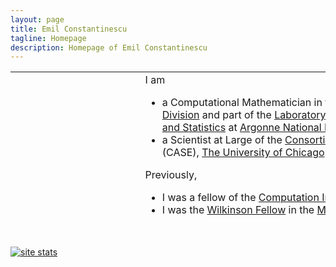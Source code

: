```yaml
---
layout: page
title: Emil Constantinescu
tagline: Homepage
description: Homepage of Emil Constantinescu
---
```



<table width="860" height="233" data-border="0" data-cellpadding="2"
data-cellspacing="2">
<colgroup>
<col style="width: 50%" />
<col style="width: 50%" />
</colgroup>
<tbody>
<tr class="odd">
<td width="142" data-valign="top"><p><img
src="Pictures/Emil-Constantinescu-pic.jpg" width="123" height="171"
alt="Picture of Emil Constantinescu" /></p>
<p>Emil M.<br />
Constantinescu<br />
Computational Mathematician<br />
emconsta[at]mcs.anl.gov<br />
Office #: 2151<br />
• <a href="https://www.anl.gov/mcs/lans">LANS</a><br />
• <a href="http://www.mcs.anl.gov">Mathematics and Computer
Science</a><br />
• <a href="http://www.anl.gov">Argonne National Laboratory</a><br />
<br />
• <a href="http://www.ci.uchicago.edu">Fellow of the Computation
Institute</a><br />
• <a href="http://www.uchicago.edu/">University of Chicago</a><br />
<br />
</p>
<hr />
<table width="132" height="142" data-border="0" data-cellpadding="2"
data-cellspacing="2">
<colgroup>
<col style="width: 100%" />
</colgroup>
<tbody>
<tr class="odd">
<td width="144" height="26"><a href="index.php"
target="_self">Homepage</a></td>
</tr>
<tr class="even">
<td height="26"><p><a href="research.php"
target="_self">Research</a></p></td>
</tr>
<tr class="odd">
<td height="26"><table width="124">
<tbody>
<tr class="odd">
<td width="10">-</td>
<td width="125"><a href="TimeStepping.php">Time stepping</a></td>
</tr>
<tr class="even">
<td>-</td>
<td><a href="DA.php">Uncertainty</a></td>
</tr>
<tr class="odd">
<td>-</td>
<td><a href="AMR.php">AMR</a></td>
</tr>
</tbody>
</table></td>
</tr>
<tr class="even">
<td height="26"><a href="research.php#Publications"
target="_self">Publications</a></td>
</tr>
<tr class="odd">
<td height="26"><a href="ANLStuff.php" target="_self">ANL Stuff</a></td>
</tr>
</tbody>
</table></td>
<td width="704" data-valign="top">I am
<ul>
<li>a Computational Mathematician in the <a
href="http://www.mcs.anl.gov">Mathematics and Computer Science
Division</a> and part of the <a
href="%20https://www.anl.gov/mcs/lans">Laboratory for Applied
Mathematics, Numerical Software, and Statistics</a> at <a
href="http://www.anl.gov">Argonne National Laboratory</a> and</li>
<li>a Scientist at Large of the <a
href="https://researchinnovation.uchicago.edu/research-support/case/">Consortium
for Advanced Science and Engineering</a> (CASE), <a
href="http://www.uchicago.edu/">The University of Chicago</a>.</li>
</ul>
Previously,
<ul>
<li>I was a fellow of the <a
href="http://www.ci.uchicago.edu/">Computation Institute</a>, <a
href="http://www.uchicago.edu/">The University of Chicago</a>,</li>
<li>I was the <a
href="http://www.mcs.anl.gov/career-opportunities/wilkinson-fellowship-scientific-computing">Wilkinson
Fellow</a> in the <a href="http://www.mcs.anl.gov">Mathematics and
Computer Science Division</a>, <a href="http://www.anl.gov">Argonne
National Laboratory</a>, and</li>
<li>I completed my PhD in <a href="http://www.cs.vt.edu">Computer
Science</a> (2008) from <a href="http://www.vt.edu">Virginia Tech</a>
(<a
href="http://news.science360.gov/obj/video/57dffe41-3312-4e72-af45-9305a2935fa7">research
highlight</a>).</li>
</ul>
<a
href="https://scholar.google.com/citations?hl=en&amp;user=aPLUgCMAAAAJ">Google
scholar profile.</a>
<hr />
<h4 id="i-am-a-member-of">I am a member of:</h4>
<ul>
<li><a href="http://www.siam.org/journals/sisc.php">SIAM SISC</a>
associate editorial board,</li>
<li><a href="https://statmos.uw.edu">STATMOS</a> (Research Network for
Statistical Methods for Atmospheric and Oceanic Sciences) as Argonne
National Laboratory's node director.</li>
</ul>
<hr />
<h4 id="news">News:</h4>
<ul>
<li><a
href="https://www.mcs.anl.gov/~emconsta/MiniWorkshop2021.html">Workshop
on Statistics Topics in Multiscale, Forecast Verification, and Data
Assimilation June 7-10, 2021</a>.</li>
<li><a href="https://indico.exascaleproject.org/event/4">Workshop on
Computational and Mathematical Challenges in Complex Engineering
Systems, June 23-24, 2021</a>.</li>
</ul>
<h4 id="cool-research-highlights-from-around-the-lab">Cool research
highlights from around the lab:</h4>
<table width="700" data-border="0">
<colgroup>
<col style="width: 50%" />
<col style="width: 50%" />
</colgroup>
<tbody>
<tr class="odd">
<td style="text-align: center;" width="345">Electric grids by <a
href="http://www.mcs.anl.gov/~anitescu">Mihai Anitescu</a></td>
<td style="text-align: center;" width="345">Climate models by <a
href="http://www.mcs.anl.gov/~jacob">Rob Jacob</a></td>
</tr>
<tr class="even">
<td style="text-align: center;"><div class="iframe">
<div id="player">

</div>
<div class="player-unavailable">
<h1 id="an-error-occurred." class="message">An error occurred.</h1>
<div class="submessage">
<a href="https://www.youtube.com/watch?v=39wYlx7QHDs"
target="_blank">Try watching this video on www.youtube.com</a>, or
enable JavaScript if it is disabled in your browser.
</div>
</div>
</div></td>
<td style="text-align: center;"><div class="iframe">
<div id="player">

</div>
<div class="player-unavailable">
<h1 id="an-error-occurred." class="message">An error occurred.</h1>
<div class="submessage">
<a href="https://www.youtube.com/watch?v=zct9db1Wu0k"
target="_blank">Try watching this video on www.youtube.com</a>, or
enable JavaScript if it is disabled in your browser.
</div>
</div>
</div></td>
</tr>
<tr class="odd">
<td style="text-align: center;">Extreme weather at Argonne</td>
<td style="text-align: center;"> </td>
</tr>
<tr class="even">
<td style="text-align: center;"><div class="iframe">
<div id="player">

</div>
<div class="player-unavailable">
<h1 id="an-error-occurred." class="message">An error occurred.</h1>
<div class="submessage">
<a href="https://www.youtube.com/watch?v=FR7_HVTJMYA"
target="_blank">Try watching this video on www.youtube.com</a>, or
enable JavaScript if it is disabled in your browser.
</div>
</div>
</div></td>
<td style="text-align: center;"> </td>
</tr>
</tbody>
</table>
<hr />
<p><a href="research.php" class="style2 style3"><strong>Research
Interests:</strong></a></p>
<table width="689" height="254" data-border="0" data-cellpadding="2"
data-cellspacing="2">
<colgroup>
<col style="width: 33%" />
<col style="width: 33%" />
<col style="width: 33%" />
</colgroup>
<tbody>
<tr class="odd">
<td style="text-align: center;" width="227" data-valign="top"><p><a
href="TimeStepping.php">Time-stepping for PDEs and ODEs<br />
Multirate <strong>-</strong> GLM - IMEX</a> Implementation in <a
href="http://www.mcs.anl.gov/petsc">PETSc</a> library</p></td>
<td style="text-align: center;" width="243" data-valign="top"><p><a
href="DA.php">Uncertainty Quantification,<br />
Data Assimilation &amp; Sensitivity Analysis</a></p></td>
<td style="text-align: center;" width="199" data-valign="top"><a
href="AMR.php">Modeling and Simulation</a></td>
</tr>
<tr class="even">
<td style="text-align: center;" height="192" data-valign="middle"><a
href="TimeStepping.php"><img src="Pictures/Research/multirate.jpg"
data-border="0" width="195" height="152"
alt="Multirate &amp;IMEX" /></a></td>
<td style="text-align: center;" data-valign="middle"><a
href="DA.php"><img src="WeatherUQ/RH_wValidation.jpg" data-border="0"
width="200" height="129" /><br />
</a> <a href="UQWQ.php">Forecast page</a></td>
<td style="text-align: center;" data-valign="middle"><a
href="AMR.php"><img src="Pictures/Research/grid_refined.jpg"
data-border="0" width="199" height="144" /></a></td>
</tr>
</tbody>
</table>
<hr />
<h4 id="projects---active" data-align="left">Projects - active:</h4>
<table width="689" height="98" data-border="1" data-align="center"
data-cellpadding="2" data-cellspacing="2">
<tbody>
<tr class="odd">
<td style="text-align: center;" width="241" height="92"
data-valign="top"><p><a href="Projects_ScalableIMEX.php">Scalable
Implicit-Explicit (IMEX) Algorithms and Software for Time-Dependent
Multimodel PDEs</a></p></td>
<td style="text-align: center;" width="228" data-valign="top"><p><a
href="Projects_ECRP.php">Quantifying Global Structural Errors in
Predictive Scientific Simulations</a></p></td>
<td style="text-align: center;" width="192" data-valign="top"><a
href="https://www.mcs.anl.gov/MACSER">Multifaceted Mathematics for Rare,
High-Impact Events in Complex Energy and Environment Systems
(MACSER)</a></td>
</tr>
</tbody>
</table>
<h4 id="projects---retired" data-align="left">Projects - retired:</h4>
<table width="689" height="146" data-border="1" data-align="center"
data-cellpadding="2" data-cellspacing="2">
<tbody>
<tr class="odd">
<td style="text-align: center;" width="241" data-valign="top"><p><a
href="Projects_Cloud.php">Cloud processes in global climate
models</a></p></td>
<td style="text-align: center;" width="228" data-valign="top"><p><a
href="Projects_Faster.php">High Fidelity "Faster Than Real-Time"
Simulator for Predicting Power System Dynamic Behavior</a></p></td>
<td style="text-align: center;" width="192" data-valign="top"><a
href="Projects_WATTSUN.php">Watt-sun: A Multi-scale, Multi-Model,
Machine-Learning Solar Forecasting Technology</a></td>
</tr>
<tr class="even">
<td style="text-align: center;" height="22" data-valign="middle"><a
href="Projects_CSSEF.php">Climate Science for a Sustainable Energy
Future: Crop Model in the Earth System Model</a></td>
<td style="text-align: center;" data-valign="middle"><a
href="Projects_EnergyStorage.php">Grid Level Energy Storage for
Integration of Renewable Energy</a></td>
<td style="text-align: center;" data-valign="middle"><a
href="Projects_HighOrderIMEX.php">Efficient High-Order Time-Integrators
for Local High-Order Discretization Methods</a></td>
</tr>
<tr class="odd">
<td style="text-align: center;" height="22" data-valign="middle"><a
href="http://www.mcs.anl.gov/MACS">Multifaceted Mathematics for Complex
Energy Systems (M2ACS)</a></td>
<td style="text-align: center;" data-valign="middle"> </td>
<td style="text-align: center;" data-valign="middle"> </td>
</tr>
</tbody>
</table>
<p> </p>
<hr />
<h4 id="software">Software:</h4>
<ul>
<li><p>DAPack (data assimilation package): A python based data
assimilation package.<br />
<a href="https://bitbucket.org/emconsta/dapack">Git repository
link</a><br />
<a href="DAPackSite/index.html">Documentation link</a></p></li>
<li><p>Contributor to <a href="http://www.mcs.anl.gov/petsc">PETSc</a>
time stepping algorithms.<br />
</p></li>
</ul>
<h4 id="recent-papers-see-all">Recent papers (<a
href="research.php#Publications">see all</a>):</h4>
<ul>
<li><p><a href="https://arxiv.org/pdf/2007.14476.pdf"><img
src="Pictures/icons_pdf.jpg" data-border="0" width="24"
height="27" /></a> Ahmed Attia and Emil M. Constantinescu, <strong>"
<strong>Optimal experimental design for inverse problems in the presence
of observation correlations</strong>. "</strong> <em>SIAM Journal on
Scientific Computing (SISC)</em>, In press, 2022. [<a
href="https://arxiv.org/abs/2007.14476">https://arxiv.org/abs/2007.14476</a>]</p>
<p> </p></li>
<li><p><a href="https://arxiv.org/pdf/2205.04386.pdf"><img
src="Pictures/icons_pdf.jpg" data-border="0" width="24"
height="27" /></a> Alina Kononov, Cheng-Wei Lee, Tatiane Pereira dos
Santos, Brian Robinson, Yifan Yao, Yi Yao, Xavier Andrade, Andrew David
Baczewski, Emil Constantinescu, Alfredo Correa, Yosuke Kanai, Norman
Modine, and Andre Schleife, <strong>"<strong>Electron dynamics in
extended systems within real-time time-dependent density functional
theory,</strong> "</strong> Submitted, 2022.</p>
<p> </p></li>
<li><p><a href="https://doi.org/10.1007/s10915-022-01826-7"><img
src="Pictures/icons_doi.jpg" data-border="0" width="24"
height="27" /></a> Luisa D'amore, Emil Constantinescu, and Luisa
Carracciuolo, <strong>"<strong>A scalable space-time domain
decomposition approach for solving large scale non linear regularized
inverse ill posed problems in 4D Variational Data Assimilation,</strong>
"</strong> 91(59) <em>Springer Journal of Scientific Computing</em>,
2022.</p>
<p> </p></li>
<li><p><a href="https://arxiv.org/abs/2202.11890"><img
src="Pictures/icons_pdf.jpg" data-border="0" width="24"
height="27" /></a> Shinhoo Kang, Alp Dener, Aidan Hamilton, Hong Zhang,
Emil M. Constantinescu, and Robert Jacob, <strong>"<strong>Multirate
Partitioned Runge-Kutta Methods for Coupled Navier-Stokes
Equations</strong>."</strong> , Submitted, 2022. [<a
href="https://arxiv.org/abs/2202.11890">https://arxiv.org/abs/2202.11890</a>]</p>
<p> </p></li>
<li><p><a href="http://arxiv.org/abs/2112.10568"><img
src="Pictures/icons_pdf.jpg" data-border="0" width="24"
height="27" /></a> <a
href=",%20Vol%20128,%20Pages%20107871,%20DOI:%20https://doi.org/10.1016/j.aml.2021.107871"><img
src="Pictures/icons_doi.jpg" data-border="0" width="24"
height="27" /></a> Emil M. Constantinescu, <strong>"<strong>Implicit
extensions of an explicit multirate Runge-Kutta
scheme</strong>."</strong> <em>Applied Mathematics Letters</em>, , Vol
128, Pages 107871, DOI: https://doi.org/10.1016/j.aml.2021.107871,
2022.</p>
<p> </p></li>
<li><p><a href="https://arxiv.org/pdf/2112.07856.pdf"><img
src="Pictures/icons_pdf.jpg" data-border="0" width="24"
height="27" /></a> Romit Maulik Vishwas Rao, Jiali Wang, Gianmarco
Mengaldo, Emil Constantinescu, Bethany Lusch, Prasanna Balaprakash, Ian
Foster, Rao Kotamarthi, <strong>"<strong>AIEADA 1.0: Efficient
high-dimensional variational data assimilation with machine-learned
reduced-order models,</strong> "</strong> <em>GMDD</em>, In press,
2022.</p>
<p> </p></li>
<li><p>Hong Zhang, Zhengyu Liu, Emil M. Constantinescu, and Robert Jacob
<strong>"<strong>Stability Analysis of Coupled Advection-Diffusion
Models with Bulk Interface Condition</strong>"</strong> Submitted,
2021.</p>
<p> </p></li>
<li><p>Hong Zhang and Emil M. Constantinescu,
<strong>"<strong>Revolve-Based Adjoint Checkpointing for Multistage Time
Integration</strong>."</strong> ; ICCS 2021 (International Conference on
Computational Science 2021), In press.</p>
<p> </p></li>
<li><p><a href="https://doi.org/10.1137/21M140078X"><img
src="Pictures/icons_doi.jpg" data-border="0" width="24"
height="27" /></a> <a href="https://arxiv.org/abs/1912.07696.pdf"><img
src="Pictures/icons_pdf.jpg" data-border="0" width="24"
height="27" /></a> Hong Zhang, Emil M. Constantinescu, and Barry F.
Smith, <strong>"<strong>PETSc TSAdjoint: a discrete adjoint ODE solver
for first-order and second-order sensitivity
analysis</strong>."</strong> <em>SIAM Journal on Scientific
Computing</em>, Vol. 44(1), pp C1-C24, 2022. [<a
href="https://arxiv.org/abs/1912.07696">https://arxiv.org/abs/1912.07696</a>]</p>
<p> </p></li>
<li><p><a href="https://arxiv.org/pdf/2108.08908"><img
src="Pictures/icons_pdf.jpg" data-border="0" width="24"
height="27" /></a> Shinhoo Kang, Emil M. Constantinescu,
<strong>"<strong>Entropy-preserving and -stable relaxation IMEX and
multirate time-stepping methods</strong>."</strong> Submitted, 2021. [<a
href="https://arxiv.org/abs/2108.08908">https://arxiv.org/abs/2108.08908</a>]</p>
<p> </p></li>
<li><p><a href="https://arxiv.org/pdf/2106.16132"><img
src="Pictures/icons_pdf.jpg" data-border="0" width="24"
height="27" /></a> Adrian Maldonado, Emil M. Constantinescu, Hong Zhang,
Vishwas Rao, and Mihai Anitescu, <strong>"<strong>Trust-region
approximation of extreme trajectories in power system
dynamics</strong>."</strong> Submitted, 2021. [<a
href="https://arxiv.org/abs/2106.16132">https://arxiv.org/abs/2106.16132</a>]</p>
<p> </p></li>
<li><p><a href="https://arxiv.org/pdf/2106.13879"><img
src="Pictures/icons_pdf.jpg" data-border="0" width="24"
height="27" /></a> Hong Zhang and Emil M. Constantinescu,
<strong>"<strong>Optimal Checkpointing for Adjoint Multistage
Time-Stepping Schemes</strong>."</strong> <em></em> Submitted, 2021. [<a
href="https://arxiv.org/abs/2106.13879">https://arxiv.org/abs/2106.13879</a>]</p>
<p> </p></li>
<li><p><a href="https://arxiv.org/abs/2101.09263"><img
src="Pictures/icons_pdf.jpg" data-border="0" width="24"
height="27" /></a> <a
href="https://doi.org/10.1016/j.cma.2021.113988"><img
src="Pictures/icons_doi.jpg" data-border="0" width="24"
height="27" /></a> Shinhoo Kang, Emil M. Constantinescu, Hong Zhang, and
Robert Jacob, <strong>"<strong>Mass-Conserving Implicit-Explicit Methods
for Coupled Compressible Navier-Stokes Equations</strong>."</strong>
<em>Computer Methods in Applied Mechanics and Engineering (CMAME)</em>,
Vol 384, pp. 113988, 2021, (DOI: 10.1016/j.cma.2021.113988). [<a
href="https://arxiv.org/abs/2101.09263">https://arxiv.org/abs/2101.09263</a>]</p>
<p> </p></li>
<li><p><a href="Repository/power-grid_paper.pdf"><img
src="Pictures/icons_pdf.jpg" data-border="0" width="24"
height="27" /></a> <a
href="https://doi.org/10.1016/j.epsr.2020.106670"><img
src="Pictures/icons_doi.jpg" data-border="0" width="24"
height="27" /></a> Shaohui Liu, Adrian Maldonado, and Emil
Constantinescu, <strong>"<strong>Probabilistic analysis of masked loads
with aggregated photovoltaic production</strong>."</strong> <em>Electric
Power Systems Research</em>, Vol 189, pp. 106670, 2020. [<a
href="https://arxiv.org/abs/2004.10334">https://arxiv.org/abs/2004.10334</a>]</p>
<p> </p></li>
<li><p><a href="Repository/M122073.pdf"><img
src="Pictures/icons_pdf.jpg" data-border="0" width="24"
height="27" /></a> <a href="https://doi.org/10.1137/18M122073X"><img
src="Pictures/icons_doi.jpg" data-border="0" width="24"
height="27" /></a> Emil M. Constantinescu, Noemi Petra, Julie Bessac,
and Cosmin G. Petra, <strong>"<strong>Statistical treatment of inverse
problems constrained by differential equations-based models with
stochastic terms</strong>."</strong> <em>SIAM Journal on Uncertainty
Quantification</em>, Vol 8(1), pp. 170-197, 2020. [<a
href="https://arxiv.org/abs/1810.08557">https://arxiv.org/abs/1810.08557</a>]</p>
<p> </p></li>
<li><p><a href="https://doi.org/10.1007/978-3-030-50433-5_14"><img
src="Pictures/icons_doi.jpg" data-border="0" width="24"
height="27" /></a> Vishwas Hebbur Venkata Subba Rao, Romit Maulik, Emil
Constantinescu, and Mihai Anitescu, <strong>"A machine learning method
for computing rare event probabilities."</strong> International
Conference on Computational Science (ICCS), Submitted; 3-5 June, 2020.
[<a
href="https://arxiv.org/abs/2006.03466">https://arxiv.org/abs/2006.03466</a>]</p>
<p> </p></li>
<li><p><a href="https://arxiv.org/pdf/1909.00916.pdf"><img
src="Pictures/icons_pdf.jpg" data-border="0" width="24"
height="27" /></a> Hong Zhang, Zhengyu Liu, Emil M. Constantinescu, and
Robert Jacob, <strong>"<strong>Stability analysis of interface
conditions for ocean-atmosphere coupling</strong>."</strong>
<em>Submitted</em>, 2019. [<a
href="https://arxiv.org/abs/1909.00916">https://arxiv.org/abs/1909.00916</a>]</p>
<p> </p></li>
<li><p><a href="http://www.mcs.anl.gov/papers/ANL/MCS-TM-352.pdf"></a>
<a href="Repository/M116139.pdf"><img src="Pictures/icons_pdf.jpg"
data-border="0" width="24" height="27" /></a> Joseph Hart*, Julie
Bessac, and Emil M. Constantinescu, <strong>"Global sensitivity analysis
for statistical model parameters."</strong> SIAM/ASA Journal on
Uncertainty Quantification, 7(1), 67–92, 2019. [Preprint #
ANL/MCS-P8006-0817, <a
href="https://arxiv.org/abs/1708.07441">https://arxiv.org/abs/1708.07441</a>].</p>
<p> </p></li>
<li><p><a href="https://arxiv.org/abs/1806.10655"><img
src="Pictures/icons_pdf.jpg" data-border="0" width="24"
height="27" /></a> Ahmed Attia* and Emil M. Constantinescu,
<strong>"<strong>An optimal experimental design framework for adaptive
inflation and covariance localization for ensemble
filters</strong>."</strong> <em>Submitted</em>, 2018. [<a
href="https://arxiv.org/abs/1806.10655">https://arxiv.org/abs/1806.10655</a>]</p>
<p> </p></li>
<li><p>Valeria Mele, Emil M. Constantinescu, Luisa Carracciuolo, and
Luisa D'Amore, <strong>"A PETSc parallel-in-time solver based on MGRIT
algorithm."</strong> Submitted, Concurrency and Computation: Practice
and Experience, 2018.</p>
<p> </p></li>
<li><p><a href="http://dx.doi.org/10.1109/TVCG.2018.2856772"><img
src="Pictures/icons_doi.jpg" data-border="0" width="24"
height="27" /></a> Hanqi Guo, Wenbin He, Sangmin Seo, Han-Wei Shen, Emil
M. Constantinescu, Chunhui Liu, and Tom Peterka, <strong>"Extreme-scale
stochastic particle tracing for uncertain unsteady flow visualization
and analysis."</strong> IEEE Transactions on Visualization and Computer
Graphics, Vol 25(9), Pages 2710-2724, 2019.</p>
<p> </p></li>
<li><p><a href="http://dx.doi.org/10.1007/s00382-017-3889-1"><img
src="Pictures/icons_doi.jpg" data-border="0" width="24"
height="27" /></a> <a
href="https://link.springer.com/article/10.1007/s00382-017-3889-1"><img
src="Pictures/icons_pdf.jpg" data-border="0" width="24"
height="27" /></a> Jiali Wang, Julie Bessac, Rao Kotamarthi, Emil M.
Constantinescu, and Beth Drewniak, <strong>"<strong>Internal
variability, regional climate model, spectral nudging, high spatial
resolution, climate change</strong>."</strong> <em>Climate
Dynamics</em>, Vol 50(11-12), Pages 4539-4559, 2018.</p>
<p> </p></li>
<li><p><a href="https://arxiv.org/pdf/1806.01422"><img
src="Pictures/icons_pdf.jpg" data-border="0" width="24"
height="27" /></a> Oana Marin*, Emil Constantinescu, and Barry Smith,
<strong>"<strong>PDE-constrained optimization with spectral elements
using PETSc and TAO</strong>."</strong> Submitted, 2018. [<a
href="https://arxiv.org/abs/1806.01422">https://arxiv.org/abs/1806.01422</a>]</p>
<p> </p></li>
<li><p><a href="https://arxiv.org/pdf/1806.01437"><img
src="Pictures/icons_pdf.jpg" data-border="0" width="24"
height="27" /></a> Shrirang Abhyankar, Jed Brown, Emil M.
Constantinescu, Debojyoti Ghosh*, Barry F. Smith and Hong Zhang*,
<strong>"<strong>PETSc/TS: A modern scalable ODE/DAE solver
library."</strong></strong> Submitted, 2018. [<a
href="https://arxiv.org/abs/1806.01437">https://arxiv.org/abs/1806.01437</a>]</p>
<p> </p></li>
<li><p><a href="http://dx.doi.org/10.1214/17-AOAS1099"><img
src="Pictures/icons_doi.jpg" data-border="0" width="24"
height="27" /></a> <a href="http://arxiv.org/abs/1511.09416"><img
src="Pictures/icons_pdf.jpg" data-border="0" width="24"
height="27" /></a> Julie Bessac*, Emil M. Constantinescu, and Mihai
Anitescu, <strong>"Stochastic simulation of predictive space-time
scenarios of wind speed using observations and physical
models."</strong> Vol 12(1), Pages 432-458, Annals of Applied
Statistics, 2018. [Preprint # ANL/MCS-P5432-1015, <a
href="http://arxiv.org/abs/1511.09416">http://arxiv.org/abs/1511.09416</a>].</p>
<p> </p></li>
<li><p><a href="https://doi.org/10.1016/j.advwatres.2018.02.003"><img
src="Pictures/icons_doi.jpg" data-border="0" width="24"
height="27" /></a> <a href="http://arxiv.org/abs/1607.04547"><img
src="Pictures/icons_pdf.jpg" data-border="0" width="24"
height="27" /></a> Simone Marras, Michal A. Kopera, Emil M.
Constantinescu, Jenny Suckale, and Francis X. Giraldo <strong>"<strong>A
residual-based shock capturing scheme for the continuous/discontinuous
spectral element solution of the 2D shallow water
equations</strong>."</strong> Vol. 114, Pages 45-63, Advances in Water
Resources, 2018. [<a
href="http://arxiv.org/abs/1607.04547">http://arxiv.org/abs/1607.04547</a>]</p>
<p> </p></li>
<li><p><a href="http://dx.doi.org/10.1016/j.cam.2017.05.012"><img
src="Pictures/icons_doi.jpg" data-border="0" width="24"
height="27" /></a> <a href="http://arxiv.org/abs/1503.05166"><img
src="Pictures/icons_pdf.jpg" data-border="0" width="24"
height="27" /></a> Emil Constantinescu, <strong>"Generalizing global
error estimation for ordinary differential equations by using coupled
time-stepping methods."</strong> Journal of Computational and Applied
Mathematics, Vol 332(C), Pages 140-158, 2018. (<a
href="https://arxiv.org/abs/1503.05166">https://arxiv.org/abs/1503.05166</a>)</p>
<p> </p></li>
</ul>
<hr />
<h3 id="research-scientists">Research Scientists:</h3>
<h4 id="current">Current:</h4>
<p>  <a href="https://caidao22.github.io/">Hong Zhang</a> (2016-2018,
2021-, Sensitivity analysis - PETSc)<br />
  <a href="http://www.mcs.anl.gov/~attia/">Ahmed Attia</a> (2019-, Data
assimilation)</p>
<p> </p>
<h4 id="past"><strong>Past:</strong></h4>
  <a href="http://www.mcs.anl.gov/~jbessac">Julie Bessac</a> (2017-2021,
Data analysis, Statistics)<br />
  <a href="https://www.mcs.anl.gov/~oanam/">Oana Marin</a> (2016-2018,
CFD, spectral elements - PETSc; co-supervised with Barry Smith)<br />

<h3 id="postdocs">Postdocs:</h3>
<h4 id="current-1">Current:</h4>
<p>  <a href="https://www.mcs.anl.gov/~jrudi">Johann Rudi</a> (2020-,
PDEs, inverse problems)<br />
  <a href="https://www.anl.gov/profile/shinhoo-kang-0">Shinhoo Kang</a>
(2019-, PDEs, CFD, multidomain simulation)</p>
<h4 id="past-1"><br />
<strong>Past:</strong></h4>
<p>  <a href="http://www.mcs.anl.gov/~attia/">Ahmed Attia</a>
(2017-2019, Data assimilation)<br />
  <a href="http://www.mcs.anl.gov/person/vishwas-rao">Vishwas Rao</a>
(2017-2018, Data assimilation)<br />
  <a href="http://www.mcs.anl.gov/~jbessac">Julie Bessac</a> (2014-2017,
Data analysis, Statistics)<br />
  <a href="https://caidao22.github.io/">Hong Zhang</a> (2014-2016,
Sensitivity analysis - PETSc)<br />
  <a href="https://web.ece.ucsb.edu/~zhengzhang/">Zheng Zhang</a>
(2015-2016, UQ)<br />
  <a href="https://debog.github.io">Debojyoti Ghosh</a> (2013-2015, Time
stepping, CFD - PETSc)<br />
  <a href="https://www.predictivesciencelab.org/">Ilias Bilionis</a>
(2013-2014, Uncertainty Quantification)<br />
  Xiaoyan Zeng (2012, UQ - UQ for the crop model in the CESM - community
Earth system model)<br />
<em>  <a
href="https://energyenvironment.pnnl.gov/staff/staff_info.asp?staff_num=3487">Shri</a></em><a
href="http://www.mcs.anl.gov/~abhyshr/">rang Abhyankar</a> (2012-2014,
Time stepping and power grid applications - PETSc)</p>
<h3 id="grad-students-in-practicum">Grad students in practicum:</h3>
<p>  <a href="https://www.linkedin.com/in/shaohui-liu-159315a7">Shaohui
Liu</a> (2019, graduate, Computational Applied Mathematics, Stony Brook
and UTexas Austin)<br />
  <a
href="https://www.coursicle.com/ucmerced/professors/Tucker+Hartland/">Tucker
Hartland</a> (2018, graduate, Mathematics, UC Merced)<br />
  <a href="https://github.com/rohitkt10">Rohit Tripathy</a> (2017,
graduate, Mechanical Engineering, Purdue)<br />
  <a
href="https://sites.google.com/a/ncsu.edu/http-www4-ncsu-edu-jlhart3/home">Joey
Hart</a> (2016, graduate, Applied Mathematics, North Carolina State
University)<br />
  <a href="http://people.cs.vt.edu/~attia/">Ahmed Attia</a> (2015,
graduate, Computer Science, Virginia Tech)<br />
  <a href="http://people.cs.vt.edu/~zhang/">Hong Zhang</a> (2012,
graduate, Computer Science, Virginia Tech)<br />
  <a href="http://people.cs.vt.edu/~alexgc/">Alexandru Cioaca</a> (2010,
2011, graduate, Computer Science, Virginia Tech)<br />
  <a href="https://www.sc.fsu.edu/people?uid=jls07c">Jeffrey Steward</a>
(2010, graduate, Mathematics, Florida State University)<br />
  <a href="http://matthewrocklin.com">Matthew Rocklin</a> (2009,
graduate, Computer Science, University of Chicago)<br />
</p>
<p> </p>
<p><em>updated August 2020</em></p></td>
</tr>
<tr class="even">
<td data-valign="top"> </td>
<td data-valign="top"> </td>
</tr>
</tbody>
</table>

 

<a href="http://statcounter.com/free-web-stats/" target="_blank"
title="site stats"><img
src="http://c.statcounter.com/9795177/0/651a6968/1/" class="statcounter"
alt="site stats" /></a>
